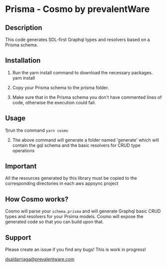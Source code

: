 # Prisma - Cosmo by prevalentWare

## Description

This code generates SDL-first Graphql types and resolvers based on a Prisma schema.

## Installation 
1) Run the yarn install command to download the necessary packages.
  yarn install

2) Copy your Prisma schema to the prisma folder.

3) Make sure that in the Prisma schema you don't have commented lines of code, otherwise the execution could fail.

## Usage
1)run the command `yarn cosmo`

2) The above command will generate a folder named 'generate' which will contain the gql schema and the basic resolvers for CRUD type operations


## Important
All the resources generated by this library must be copied to the corresponding directories in each aws appsync project


## How Cosmo works?

Cosmo will parse your `schema.prisma` and will generate Graphql basic CRUD types and resolvers for your Prsima models. Cosmo will expose the generated code so that you can build upon that.

## Support

Please create an issue if you find any bugs! This is work in progress!

dsaldarriaga@prevalentware.com
